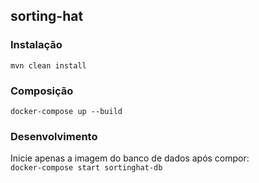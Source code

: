 ## sorting-hat

### Instalação
```mvn clean install```

### Composição
```docker-compose up --build```

### Desenvolvimento
Inicie apenas a imagem do banco de dados após compor: <br/>
```docker-compose start sortinghat-db```
